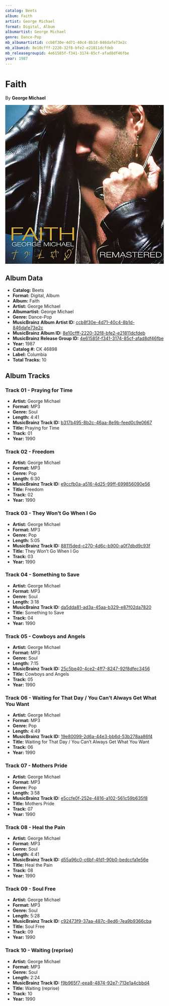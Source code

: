 ```yaml
---
catalog: Beets
album: Faith
artist: George Michael
format: Digital, Album
albumartist: George Michael
genre: Dance-Pop
mb_albumartistid: ccb8f30e-4d71-40c4-8b1d-846dafe73e2c
mb_albumid: 8e10cfff-2220-32f8-bfe2-e21811dcfdeb
mb_releasegroupid: 4e61585f-f341-3174-85cf-afad8df46fbe
year: 1987
---
```


# Faith

By **George Michael**

![](../../assets/beetscovers/George_Michael-Faith.jpg)

## Album Data

- **Catalog:** Beets
- **Format:** Digital, Album
- **Album:** Faith
- **Artist:** George Michael
- **Albumartist:** George Michael
- **Genre:** Dance-Pop
- **MusicBrainz Album Artist ID:** [ccb8f30e-4d71-40c4-8b1d-846dafe73e2c](https://musicbrainz.org/artist/ccb8f30e-4d71-40c4-8b1d-846dafe73e2c)
- **MusicBrainz Album ID:** [8e10cfff-2220-32f8-bfe2-e21811dcfdeb](https://musicbrainz.org/release/8e10cfff-2220-32f8-bfe2-e21811dcfdeb)
- **MusicBrainz Release Group ID:** [4e61585f-f341-3174-85cf-afad8df46fbe](https://musicbrainz.org/release-group/4e61585f-f341-3174-85cf-afad8df46fbe)
- **Year:** 1987
- **Catalog #:** CK 46898
- **Label:** Columbia
- **Total Tracks:** 10

## Album Tracks

### Track 01 - Praying for Time

- **Artist:** George Michael
- **Format:** MP3
- **Genre:** Soul
- **Length:** 4:41
- **MusicBrainz Track ID:** [b317b495-8b2c-46aa-8e9b-feed0c9e0667](https://musicbrainz.org/recording/b317b495-8b2c-46aa-8e9b-feed0c9e0667)
- **Title:** Praying for Time
- **Track:** 01
- **Year:** 1990

### Track 02 - Freedom

- **Artist:** George Michael
- **Format:** MP3
- **Genre:** Pop
- **Length:** 6:30
- **MusicBrainz Track ID:** [e9ccfb0a-a516-4d25-99ff-699856090e56](https://musicbrainz.org/recording/e9ccfb0a-a516-4d25-99ff-699856090e56)
- **Title:** Freedom
- **Track:** 02
- **Year:** 1990

### Track 03 - They Won’t Go When I Go

- **Artist:** George Michael
- **Format:** MP3
- **Genre:** Pop
- **Length:** 5:05
- **MusicBrainz Track ID:** [88115ded-c270-4d6c-b900-a0f7dbd9c93f](https://musicbrainz.org/recording/88115ded-c270-4d6c-b900-a0f7dbd9c93f)
- **Title:** They Won’t Go When I Go
- **Track:** 03
- **Year:** 1990

### Track 04 - Something to Save

- **Artist:** George Michael
- **Format:** MP3
- **Genre:** Soul
- **Length:** 3:18
- **MusicBrainz Track ID:** [da5dda81-ad3a-45aa-b329-e87f02da7820](https://musicbrainz.org/recording/da5dda81-ad3a-45aa-b329-e87f02da7820)
- **Title:** Something to Save
- **Track:** 04
- **Year:** 1990

### Track 05 - Cowboys and Angels

- **Artist:** George Michael
- **Format:** MP3
- **Genre:** Soul
- **Length:** 7:15
- **MusicBrainz Track ID:** [25c5be40-4ce2-4ff7-8247-92f8dfec3456](https://musicbrainz.org/recording/25c5be40-4ce2-4ff7-8247-92f8dfec3456)
- **Title:** Cowboys and Angels
- **Track:** 05
- **Year:** 1990

### Track 06 - Waiting for That Day / You Can’t Always Get What You Want

- **Artist:** George Michael
- **Format:** MP3
- **Genre:** Pop
- **Length:** 4:49
- **MusicBrainz Track ID:** [19e80099-2d6a-44e3-bb6d-53b278aa86f4](https://musicbrainz.org/recording/19e80099-2d6a-44e3-bb6d-53b278aa86f4)
- **Title:** Waiting for That Day / You Can’t Always Get What You Want
- **Track:** 06
- **Year:** 1990

### Track 07 - Mothers Pride

- **Artist:** George Michael
- **Format:** MP3
- **Genre:** Pop
- **Length:** 3:58
- **MusicBrainz Track ID:** [e5ccfe0f-252e-4816-a102-561c59b635f8](https://musicbrainz.org/recording/e5ccfe0f-252e-4816-a102-561c59b635f8)
- **Title:** Mothers Pride
- **Track:** 07
- **Year:** 1990

### Track 08 - Heal the Pain

- **Artist:** George Michael
- **Format:** MP3
- **Genre:** Soul
- **Length:** 4:41
- **MusicBrainz Track ID:** [d55a96c0-c6bf-4fd1-90b0-bedccfa1e56e](https://musicbrainz.org/recording/d55a96c0-c6bf-4fd1-90b0-bedccfa1e56e)
- **Title:** Heal the Pain
- **Track:** 08
- **Year:** 1990

### Track 09 - Soul Free

- **Artist:** George Michael
- **Format:** MP3
- **Genre:** Soul
- **Length:** 5:28
- **MusicBrainz Track ID:** [c92473f9-37aa-487c-8ed6-7ea9b9366cba](https://musicbrainz.org/recording/c92473f9-37aa-487c-8ed6-7ea9b9366cba)
- **Title:** Soul Free
- **Track:** 09
- **Year:** 1990

### Track 10 - Waiting (reprise)

- **Artist:** George Michael
- **Format:** MP3
- **Genre:** Soul
- **Length:** 2:24
- **MusicBrainz Track ID:** [f9b965f7-eea8-4874-92e7-713e1a4cbbd4](https://musicbrainz.org/recording/f9b965f7-eea8-4874-92e7-713e1a4cbbd4)
- **Title:** Waiting (reprise)
- **Track:** 10
- **Year:** 1990

